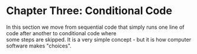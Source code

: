 # Chapter Three: Conditional Code

In this section we move from sequential code that simply runs one line of code after another to conditional code where <br>
some steps are skipped. It is a very simple concept - but it is how computer software makes "choices".
